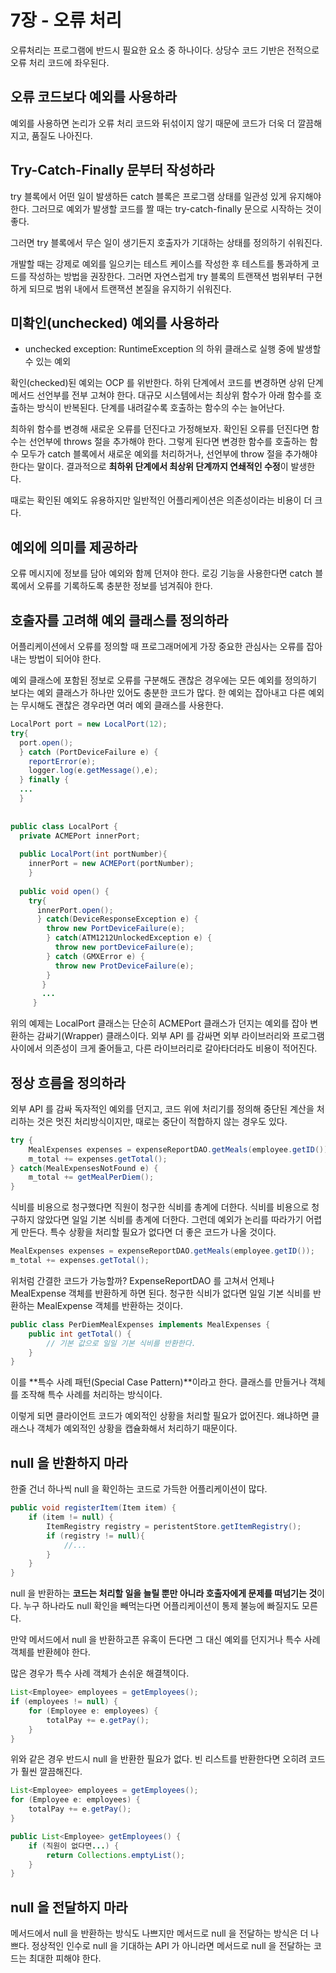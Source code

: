 # 7장 - 오류 처리

오류처리는 프로그램에 반드시 필요한 요소 중 하나이다. 상당수 코드 기반은 전적으로 오류 처리 코드에 좌우된다.

## 오류 코드보다 예외를 사용하라

예외를 사용하면 논리가 오류 처리 코드와 뒤섞이지 않기 때문에 코드가 더욱 더 깔끔해지고, 품질도 나아진다.

## Try-Catch-Finally 문부터 작성하라

try 블록에서 어떤 일이 발생하든 catch 블록은 프로그램 상태를 일관성 있게 유지해야 한다. 그러므로 예외가 발생할 코드를 짤 때는 try-catch-finally 문으로 시작하는 것이 좋다.

그러면 try 블록에서 무슨 일이 생기든지 호출자가 기대하는 상태를 정의하기 쉬워진다.

개발할 때는 강제로 예외를 일으키는 테스트 케이스를 작성한 후 테스트를 통과하게 코드를 작성하는 방법을 권장한다. 그러면 자연스럽게 try 블록의 트랜잭션 범위부터 구현하게 되므로 범위 내에서 트랜잭션 본질을 유지하기 쉬워진다.

## 미확인(unchecked) 예외를 사용하라

- unchecked exception: RuntimeException 의 하위 클래스로 실행 중에 발생할 수 있는 예외

확인(checked)된 예외는 OCP 를 위반한다. 하위 단계에서 코드를 변경하면 상위 단계 메서드 선언부를 전부 고쳐야 한다. 대규모 시스템에서는 최상위 함수가 아래 함수를 호출하는 방식이 반복된다. 단계를 내려갈수록 호출하는 함수의 수는 늘어난다.

최하위 함수를 변경해 새로운 오류를 던진다고 가정해보자. 확인된 오류를 던진다면 함수는 선언부에 throws 절을 추가해야 한다. 그렇게 된다면 변경한 함수를 호출하는 함수 모두가 catch 블록에서 새로운 예외를 처리하거나, 선언부에 throw 절을 추가해야 한다는 말이다. 결과적으로 **최하위 단계에서 최상위 단계까지 연쇄적인 수정**이 발생한다.

때로는 확인된 예외도 유용하지만 일반적인 어플리케이션은 의존성이라는 비용이 더 크다.

## 예외에 의미를 제공하라

오류 메시지에 정보를 담아 예외와 함께 던져야 한다. 로깅 기능을 사용한다면 catch 블록에서 오류를 기록하도록 충분한 정보를 넘겨줘야 한다.

## 호출자를 고려해 예외 클래스를 정의하라

어플리케이션에서 오류를 정의할 때 프로그래머에게 가장 중요한 관심사는 오류를 잡아내는 방법이 되어야 한다.

예외 클래스에 포함된 정보로 오류를 구분해도 괜찮은 경우에는 모든 예외를 정의하기 보다는 예외 클래스가 하나만 있어도 충분한 코드가 많다. 한 예외는 잡아내고 다른 예외는 무시해도 괜찮은 경우라면 여러 예외 클래스를 사용한다.

```java
LocalPort port = new LocalPort(12);
try{
  port.open();
  } catch (PortDeviceFailure e) {
    reportError(e);
    logger.log(e.getMessage(),e);
  } finally {
  ...
  }
  
  
public class LocalPort {
  private ACMEPort innerPort;
  
  public LocalPort(int portNumber){
    innerPort = new ACMEPort(portNumber);
    }
    
  public void open() {
    try{
      innerPort.open();
      } catch(DeviceResponseException e) {
        throw new PortDeviceFailure(e);
        } catch(ATM1212UnlockedException e) {
          throw new portDeviceFailure(e);
        } catch (GMXError e) {
          throw new ProtDeviceFailure(e);
        }
       }
       ...
     }
```

위의 예제는 LocalPort 클래스는 단순히 ACMEPort 클래스가 던지는 예외를 잡아 변환하는 감싸기(Wrapper) 클래스이다. 외부 API 를 감싸면 외부 라이브러리와 프로그램 사이에서 의존성이 크게 줄어들고, 다른 라이브러리로 갈아타더라도 비용이 적어진다.

## 정상 흐름을 정의하라

외부 API 를 감싸 독자적인 예외를 던지고, 코드 위에 처리기를 정의해 중단된 계산을 처리하는 것은 멋진 처리방식이지만, 때로는 중단이 적합하지 않는 경우도 있다.

```java
try {
	MealExpenses expenses = expenseReportDAO.getMeals(employee.getID());
	m_total += expenses.getTotal();
} catch(MealExpensesNotFound e) {
	m_total += getMealPerDiem();
}
```

식비를 비용으로 청구했다면 직원이 청구한 식비를 총계에 더한다. 식비를 비용으로 청구하지 않았다면 일일 기본 식비를 총계에 더한다. 그런데 예외가 논리를 따라가기 어렵게 만든다. 특수 상황을 처리할 필요가 없다면 더 좋은 코드가 나올 것이다.

```java
MealExpenses expenses = expenseReportDAO.getMeals(employee.getID());
m_total += expenses.getTotal();
```

위처럼 간결한 코드가 가능할까? ExpenseReportDAO 를 고쳐서 언제나 MealExpense 객체를 반환하게 하면 된다. 청구한 식비가 없다면 일일 기본 식비를 반환하는 MealExpense 객체를 반환하는 것이다.

```java
public class PerDiemMealExpenses implements MealExpenses {
	public int getTotal() {
		// 기본 값으로 일일 기본 식비를 반환한다.
	}
}
```

이를 **특수 사례 패턴(Special Case Pattern)**이라고 한다. 클래스를 만들거나 객체를 조작해 특수 사례를 처리하는 방식이다.

이렇게 되면 클라이언트 코드가 예외적인 상황을 처리할 필요가 없어진다. 왜냐하면 클래스나 객체가 예외적인 상황을 캡슐화해서 처리하기 때문이다.

## null 을 반환하지 마라

한줄 건너 하나씩 null 을 확인하는 코드로 가득한 어플리케이션이 많다.

```java
public void registerItem(Item item) {
	if (item != null) {
		ItemRegistry registry = peristentStore.getItemRegistry();
		if (registry != null){
			//...
		}
	}
}
```

null 을 반환하는 **코드는 처리할 일을 늘릴 뿐만 아니라 호출자에게 문제를 떠넘기는 것**이다. 누구 하나라도 null 확인을 빼먹는다면 어플리케이션이 통제 불능에 빠질지도 모른다.

만약 메서드에서 null 을 반환하고픈 유혹이 든다면 그 대신 예외를 던지거나 특수 사례 객체를 반환헤야 한다.

많은 경우가 특수 사례 객체가 손쉬운 해결책이다.

```java
List<Employee> employees = getEmployees();
if (employees != null) {
	for (Employee e: employees) {
		totalPay += e.getPay();
	}
}
```

위와 같은 경우 반드시 null 을 반환한 필요가 없다. 빈 리스트를 반환한다면 오히려 코드가 훨씬 깔끔해진다.

```java
List<Employee> employees = getEmployees();
for (Employee e: employees) {
	totalPay += e.getPay();
}

public List<Employee> getEmployees() {
	if (직원이 없다면...) {
		return Collections.emptyList();
	}
}
```

## null 을 전달하지 마라

메서드에서 null 을 반환하는 방식도 나쁘지만 메서드로 null 을 전달하는 방식은 더 나쁘다. 정상적인 인수로 null 을 기대하는 API 가 아니라면 메서드로 null 을 전달하는 코드는 최대한 피해야 한다.
